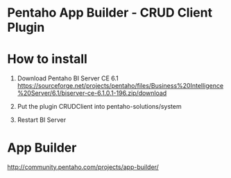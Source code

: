 Pentaho App Builder - CRUD Client Plugin
===

# How to install

1) Download Pentaho BI Server CE 6.1
https://sourceforge.net/projects/pentaho/files/Business%20Intelligence%20Server/6.1/biserver-ce-6.1.0.1-196.zip/download

2) Put the plugin CRUDClient into pentaho-solutions/system

3) Restart BI Server


# App Builder
http://community.pentaho.com/projects/app-builder/


